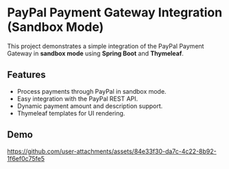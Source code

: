# PayPal Payment Gateway Integration (Sandbox Mode)  

This project demonstrates a simple integration of the PayPal Payment Gateway in **sandbox mode** using **Spring Boot** and **Thymeleaf**.  

## Features  

- Process payments through PayPal in sandbox mode.  
- Easy integration with the PayPal REST API.  
- Dynamic payment amount and description support.  
- Thymeleaf templates for UI rendering.

## Demo

https://github.com/user-attachments/assets/84e33f30-da7c-4c22-8b92-1f6ef0c75fe5

